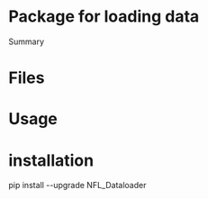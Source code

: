 # Package for loading data

Summary

# Files

# Usage

# installation

pip install --upgrade NFL_Dataloader
